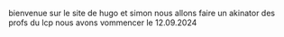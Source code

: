 bienvenue sur le site de hugo et simon 
nous allons faire un akinator des profs du lcp 
nous avons vommencer le 12.09.2024

